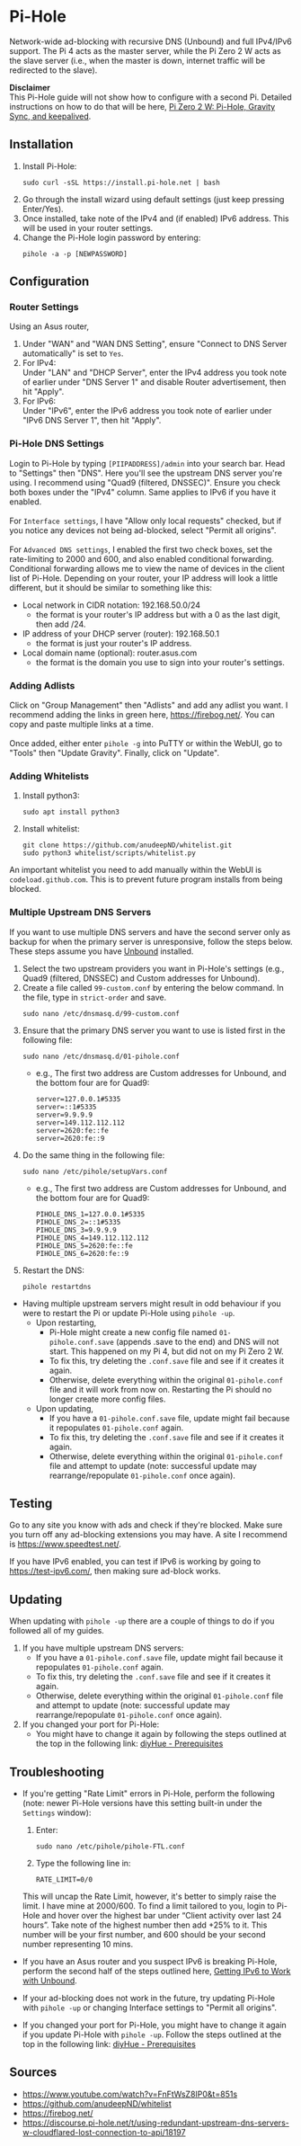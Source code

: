 # Pi-Hole 
Network-wide ad-blocking with recursive DNS (Unbound) and full IPv4/IPv6 support. The Pi 4 acts as the master server, while the Pi Zero 2 W acts as the slave server (i.e., when the master is down, internet traffic will be redirected to the slave).

**Disclaimer**<br>
This Pi-Hole guide will not show how to configure with a second Pi. Detailed instructions on how to do that will be here, [Pi Zero 2 W: Pi-Hole, Gravity Sync, and keepalived](https://github.com/justinknguyen/Pi-Guide/blob/main/Raspberry%20Pi%20Zero%202%20W/Installed%20Programs/06%20-%20Pi-Hole%2C%20Gravity%20Sync%2C%20and%20keepalived.md).
## Installation 
1. Install Pi-Hole:
    ```
    sudo curl -sSL https://install.pi-hole.net | bash
    ```
2. Go through the install wizard using default settings (just keep pressing Enter/Yes). 
3. Once installed, take note of the IPv4 and (if enabled) IPv6 address. This will be used in your router settings.
4. Change the Pi-Hole login password by entering:
    ```
    pihole -a -p [NEWPASSWORD]
    ```
## Configuration 
### Router Settings
Using an Asus router,
1. Under "WAN" and "WAN DNS Setting", ensure "Connect to DNS Server automatically" is set to `Yes`.
2. For IPv4: <br>
Under "LAN" and "DHCP Server", enter the IPv4 address you took note of earlier under "DNS Server 1" and disable Router advertisement, then hit "Apply".
3. For IPv6: <br>
Under "IPv6", enter the IPv6 address you took note of earlier under "IPv6 DNS Server 1", then hit "Apply".
### Pi-Hole DNS Settings
Login to Pi-Hole by typing `[PIIPADDRESS]/admin` into your search bar. Head to "Settings" then "DNS". Here you'll see the upstream DNS server you're using. I recommend using "Quad9 (filtered, DNSSEC)". Ensure you check both boxes under the "IPv4" column. Same applies to IPv6 if you have it enabled. <br><br>
For `Interface settings`, I have "Allow only local requests" checked, but if you notice any devices not being ad-blocked, select "Permit all origins". <br><br>
For `Advanced DNS settings`, I enabled the first two check boxes, set the rate-limiting to 2000 and 600, and also enabled conditional forwarding. Conditional forwarding allows me to view the name of devices in the client list of Pi-Hole. Depending on your router, your IP address will look a little different, but it should be similar to something like this:
* Local network in CIDR notation: 192.168.50.0/24
  * the format is your router's IP address but with a 0 as the last digit, then add /24.
* IP address of your DHCP server (router): 192.168.50.1
  * the format is just your router's IP address.
* Local domain name (optional): router.asus.com
  * the format is the domain you use to sign into your router's settings.
### Adding Adlists
Click on "Group Management" then "Adlists" and add any adlist you want. I recommend adding the links in green here, https://firebog.net/. You can copy and paste multiple links at a time. <br><br>
Once added, either enter `pihole -g` into PuTTY or within the WebUI, go to "Tools" then "Update Gravity". Finally, click on "Update".
### Adding Whitelists
1. Install python3:
    ```
    sudo apt install python3
    ```
2. Install whitelist:
    ```
    git clone https://github.com/anudeepND/whitelist.git
    sudo python3 whitelist/scripts/whitelist.py
    ```
An important whitelist you need to add manually within the WebUI is `codeload.github.com`. This is to prevent future program installs from being blocked.
### Multiple Upstream DNS Servers
If you want to use multiple DNS servers and have the second server only as backup for when the primary server is unresponsive, follow the steps below. These steps assume you have [Unbound](https://github.com/justinknguyen/Pi-Guide/blob/main/Raspberry%20Pi%204/Installed%20Programs/08%20-%20Unbound.md) installed.
1. Select the two upstream providers you want in Pi-Hole's settings (e.g., Quad9 (filtered, DNSSEC) and Custom addresses for Unbound).
2. Create a file called `99-custom.conf` by entering the below command. In the file, type in `strict-order` and save.
    ```
    sudo nano /etc/dnsmasq.d/99-custom.conf
    ```
3. Ensure that the primary DNS server you want to use is listed first in the following file:
    ```
    sudo nano /etc/dnsmasq.d/01-pihole.conf
    ```
    - e.g., The first two address are Custom addresses for Unbound, and the bottom four are for Quad9:
       ```
       server=127.0.0.1#5335
       server=::1#5335
       server=9.9.9.9
       server=149.112.112.112
       server=2620:fe::fe
       server=2620:fe::9
       ```
4. Do the same thing in the following file:
    ```
    sudo nano /etc/pihole/setupVars.conf 
    ```
    - e.g., The first two address are Custom addresses for Unbound, and the bottom four are for Quad9:
       ```
       PIHOLE_DNS_1=127.0.0.1#5335
       PIHOLE_DNS_2=::1#5335
       PIHOLE_DNS_3=9.9.9.9
       PIHOLE_DNS_4=149.112.112.112
       PIHOLE_DNS_5=2620:fe::fe
       PIHOLE_DNS_6=2620:fe::9
       ```
5. Restart the DNS:
    ```
    pihole restartdns
    ```
- Having multiple upstream servers might result in odd behaviour if you were to restart the Pi or update Pi-Hole using `pihole -up`.
  - Upon restarting, 
    - Pi-Hole might create a new config file named `01-pihole.conf.save` (appends .save to the end) and DNS will not start. This happened on my Pi 4, but did not on my Pi Zero 2 W.
    - To fix this, try deleting the `.conf.save` file and see if it creates it again.
    - Otherwise, delete everything within the original `01-pihole.conf` file and it will work from now on. Restarting the Pi should no longer create more config files.
  - Upon updating, 
    - If you have a `01-pihole.conf.save` file, update might fail because it repopulates `01-pihole.conf` again.
    - To fix this, try deleting the `.conf.save` file and see if it creates it again.
    - Otherwise, delete everything within the original `01-pihole.conf` file and attempt to update (note: successful update may rearrange/repopulate `01-pihole.conf` once again).
## Testing
Go to any site you know with ads and check if they're blocked. Make sure you turn off any ad-blocking extensions you may have. A site I recommend is https://www.speedtest.net/.

If you have IPv6 enabled, you can test if IPv6 is working by going to https://test-ipv6.com/, then making sure ad-block works.
## Updating
When updating with `pihole -up` there are a couple of things to do if you followed all of my guides.
1. If you have multiple upstream DNS servers:
    - If you have a `01-pihole.conf.save` file, update might fail because it repopulates `01-pihole.conf` again.
    - To fix this, try deleting the `.conf.save` file and see if it creates it again.
    - Otherwise, delete everything within the original `01-pihole.conf` file and attempt to update (note: successful update may rearrange/repopulate `01-pihole.conf` once again).
2. If you changed your port for Pi-Hole:
    - You might have to change it again by following the steps outlined at the top in the following link: [diyHue - Prerequisites](https://github.com/justinknguyen/Pi-Guide/blob/main/Raspberry%20Pi%20Zero%202%20W/Installed%20Programs/08%20-%20diyHue.md#prerequisites)
## Troubleshooting
- If you're getting "Rate Limit" errors in Pi-Hole, perform the following (note: newer Pi-Hole versions have this setting built-in under the `Settings` window):
  1. Enter:
      ```
      sudo nano /etc/pihole/pihole-FTL.conf
      ```
  2. Type the following line in:
      ```
      RATE_LIMIT=0/0
      ```
  This will uncap the Rate Limit, however, it's better to simply raise the limit. I have mine at 2000/600. To find a limit tailored to you, login to Pi-Hole and hover over the highest bar under “Client activity over last 24 hours”. Take note of the highest number then add +25% to it. This number will be your first number, and 600 should be your second number representing 10 mins. 

- If you have an Asus router and you suspect IPv6 is breaking Pi-Hole, perform the second half of the steps outlined here, [Getting IPv6 to Work with Unbound](https://github.com/justinknguyen/Pi-Guide/blob/main/Raspberry%20Pi%204/Installed%20Programs/08%20-%20Unbound.md#getting-ipv6-to-work-with-unbound).
- If your ad-blocking does not work in the future, try updating Pi-Hole with `pihole -up` or changing Interface settings to "Permit all origins".
- If you changed your port for Pi-Hole, you might have to change it again if you update Pi-Hole with `pihole -up`. Follow the steps outlined at the top in the following link: [diyHue - Prerequisites](https://github.com/justinknguyen/Pi-Guide/blob/main/Raspberry%20Pi%20Zero%202%20W/Installed%20Programs/08%20-%20diyHue.md#prerequisites)
## Sources
* https://www.youtube.com/watch?v=FnFtWsZ8IP0&t=851s
* https://github.com/anudeepND/whitelist
* https://firebog.net/
* https://discourse.pi-hole.net/t/using-redundant-upstream-dns-servers-w-cloudflared-lost-connection-to-api/18197
